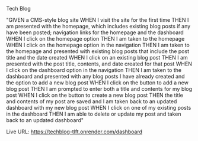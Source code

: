 Tech Blog 

"GIVEN a CMS-style blog site
WHEN I visit the site for the first time
THEN I am presented with the homepage, which includes existing blog posts if any have been posted; navigation links for the homepage and the dashboard
WHEN I click on the homepage option
THEN I am taken to the homepage
WHEN I click on the homepage option in the navigation
THEN I am taken to the homepage and presented with existing blog posts that include the post title and the date created
WHEN I click on an existing blog post
THEN I am presented with the post title, contents, and date created for that post
WHEN I click on the dashboard option in the navigation
THEN I am taken to the dashboard and presented with any blog posts I have already created and the option to add a new blog post
WHEN I click on the button to add a new blog post
THEN I am prompted to enter both a title and contents for my blog post
WHEN I click on the button to create a new blog post
THEN the title and contents of my post are saved and I am taken back to an updated dashboard with my new blog post
WHEN I click on one of my existing posts in the dashboard
THEN I am able to delete or update my post and taken back to an updated dashboard"

Live URL:
https://techblog-tlft.onrender.com/dashboard

